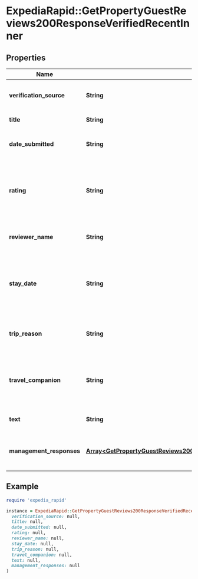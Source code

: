 # ExpediaRapid::GetPropertyGuestReviews200ResponseVerifiedRecentInner

## Properties

| Name | Type | Description | Notes |
| ---- | ---- | ----------- | ----- |
| **verification_source** | **String** | Where this review has been verified from. | [optional] |
| **title** | **String** | Title of this review. | [optional] |
| **date_submitted** | **String** | When this review was made, in ISO 8601 format. | [optional] |
| **rating** | **String** | The rating for this property given by the reviewer. Returns a value between 1.0 and 5.0. | [optional] |
| **reviewer_name** | **String** | The name of the person who wrote this review. | [optional] |
| **stay_date** | **String** | The year and month of the traveler&#39;s stay at the property, in ISO 8601 format (YYYY-MM). | [optional] |
| **trip_reason** | **String** | The reason category for this reviewer&#39;s trip. | [optional] |
| **travel_companion** | **String** | The companion category for any travelers that accompanied this reviewer. | [optional] |
| **text** | **String** | The text of the review itself. | [optional] |
| **management_responses** | [**Array&lt;GetPropertyGuestReviews200ResponseVerifiedRecentInnerManagementResponsesInner&gt;**](GetPropertyGuestReviews200ResponseVerifiedRecentInnerManagementResponsesInner.md) | A collection of the management responses to this review. | [optional] |

## Example

```ruby
require 'expedia_rapid'

instance = ExpediaRapid::GetPropertyGuestReviews200ResponseVerifiedRecentInner.new(
  verification_source: null,
  title: null,
  date_submitted: null,
  rating: null,
  reviewer_name: null,
  stay_date: null,
  trip_reason: null,
  travel_companion: null,
  text: null,
  management_responses: null
)
```

